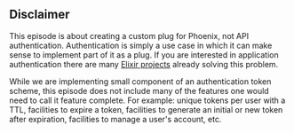 ## Disclaimer

This episode is about creating a custom plug for Phoenix, not API authentication. 
Authentication is simply a use case in which it can make sense to implement part
of it as a plug.  If you are interested in application authentication there are 
many [Elixir projects](https://github.com/h4cc/awesome-elixir#authentication) 
already solving this problem.

While we are implementing small component of an authentication token scheme, this 
episode does not include many of the features one would need to call it feature
complete.  For example: unique tokens per user with a TTL, facilities to expire a token,
facilities to generate an initial or new token after expiration, facilities to manage 
a user's account, etc.
